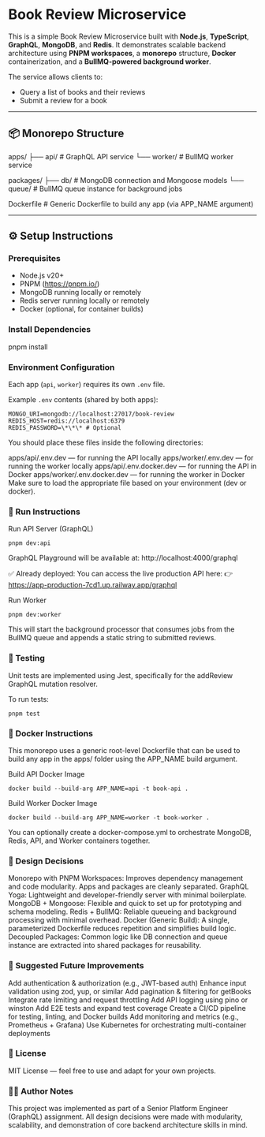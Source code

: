 # Book Review Microservice

This is a simple Book Review Microservice built with **Node.js**, **TypeScript**, **GraphQL**, **MongoDB**, and **Redis**. It demonstrates scalable backend architecture using **PNPM workspaces**, a **monorepo** structure, **Docker** containerization, and a **BullMQ-powered background worker**.

The service allows clients to:

- Query a list of books and their reviews
- Submit a review for a book

---

## 📦 Monorepo Structure

apps/
├── api/ # GraphQL API service
└── worker/ # BullMQ worker service

packages/
├── db/ # MongoDB connection and Mongoose models
└── queue/ # BullMQ queue instance for background jobs

Dockerfile # Generic Dockerfile to build any app (via APP_NAME argument)

---

## ⚙️ Setup Instructions

### Prerequisites

- Node.js v20+
- PNPM (https://pnpm.io/)
- MongoDB running locally or remotely
- Redis server running locally or remotely
- Docker (optional, for container builds)

### Install Dependencies

pnpm install

### Environment Configuration

Each app (`api`, `worker`) requires its own `.env` file.

Example `.env` contents (shared by both apps):

```
MONGO_URI=mongodb://localhost:27017/book-review
REDIS_HOST=redis://localhost:6379
REDIS_PASSWORD=\*\*\* # Optional
```

You should place these files inside the following directories:

apps/api/.env.dev — for running the API locally
apps/worker/.env.dev — for running the worker locally
apps/api/.env.docker.dev — for running the API in Docker
apps/worker/.env.docker.dev — for running the worker in Docker
Make sure to load the appropriate file based on your environment (dev or docker).

### 🚀 Run Instructions

Run API Server (GraphQL)

```
pnpm dev:api
```

GraphQL Playground will be available at: http://localhost:4000/graphql

✅ Already deployed:
You can access the live production API here:
👉 https://app-production-7cd1.up.railway.app/graphql

Run Worker

```
pnpm dev:worker
```

This will start the background processor that consumes jobs from the BullMQ queue and appends a static string to submitted reviews.

### 🧪 Testing

Unit tests are implemented using Jest, specifically for the addReview GraphQL mutation resolver.

To run tests:

```
pnpm test
```

### 🐳 Docker Instructions

This monorepo uses a generic root-level Dockerfile that can be used to build any app in the apps/ folder using the APP_NAME build argument.

Build API Docker Image

```
docker build --build-arg APP_NAME=api -t book-api .
```

Build Worker Docker Image

```
docker build --build-arg APP_NAME=worker -t book-worker .
```

You can optionally create a docker-compose.yml to orchestrate MongoDB, Redis, API, and Worker containers together.

### 📐 Design Decisions

Monorepo with PNPM Workspaces: Improves dependency management and code modularity. Apps and packages are cleanly separated.
GraphQL Yoga: Lightweight and developer-friendly server with minimal boilerplate.
MongoDB + Mongoose: Flexible and quick to set up for prototyping and schema modeling.
Redis + BullMQ: Reliable queueing and background processing with minimal overhead.
Docker (Generic Build): A single, parameterized Dockerfile reduces repetition and simplifies build logic.
Decoupled Packages: Common logic like DB connection and queue instance are extracted into shared packages for reusability.

### 🔧 Suggested Future Improvements

Add authentication & authorization (e.g., JWT-based auth)
Enhance input validation using zod, yup, or similar
Add pagination & filtering for getBooks
Integrate rate limiting and request throttling
Add API logging using pino or winston
Add E2E tests and expand test coverage
Create a CI/CD pipeline for testing, linting, and Docker builds
Add monitoring and metrics (e.g., Prometheus + Grafana)
Use Kubernetes for orchestrating multi-container deployments

### 📄 License

MIT License — feel free to use and adapt for your own projects.

### 👨‍💻 Author Notes

This project was implemented as part of a Senior Platform Engineer (GraphQL) assignment. All design decisions were made with modularity, scalability, and demonstration of core backend architecture skills in mind.
